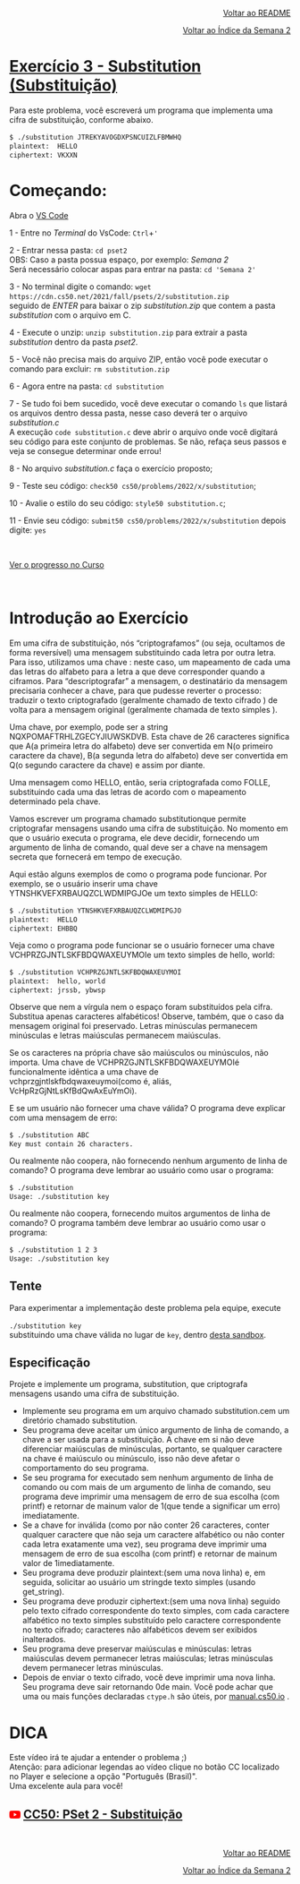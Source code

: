 <p align="right">
   <a href="https://patyfil.github.io/cs50-cc50-harvard/">Voltar ao README</a>
</p>
<p align="right">
   <a href="https://patyfil.github.io/cs50-cc50-harvard/2-Arrays.html">Voltar ao Índice da Semana 2</a>
</p>

# [Exercício 3 - Substitution (Substituição)](https://cs50.harvard.edu/x/2022/psets/2/substitution/)

Para este problema, você escreverá um programa que implementa uma cifra de substituição, conforme abaixo.

```
$ ./substitution JTREKYAVOGDXPSNCUIZLFBMWHQ
plaintext:  HELLO
ciphertext: VKXXN
```

# Começando:

Abra o [VS Code](https://code.cs50.io/)

1 - Entre no *Terminal* do VsCode: `Ctrl`+`'`  

2 - Entrar nessa pasta: `cd pset2`  
OBS: Caso a pasta possua espaço, por exemplo: *Semana 2*  
Será necessário colocar aspas para entrar na pasta: `cd 'Semana 2'` 

3 - No terminal digite o comando: `wget https://cdn.cs50.net/2021/fall/psets/2/substitution.zip`  
seguido de *ENTER* para baixar o zip *substitution.zip* que contem a pasta *substitution* com o arquivo em C.  

4 - Execute o unzip: `unzip substitution.zip` para extrair a pasta *substitution* dentro da pasta *pset2*.  

5 - Você não precisa mais do arquivo ZIP, então você pode executar o comando para excluir: `rm substitution.zip`  

6 - Agora entre na pasta: `cd substitution`  

7 - Se tudo foi bem sucedido, você deve executar o comando `ls` que listará os arquivos dentro dessa pasta, nesse caso deverá ter o arquivo *substitution.c*  
A execução `code substitution.c` deve abrir o arquivo onde você digitará seu código para este conjunto de problemas. Se não, refaça seus passos e veja se consegue determinar onde errou!  

8 - No arquivo *substitution.c* faça o exercício proposto;

9 - Teste seu código: `check50 cs50/problems/2022/x/substitution`;  

10 - Avalie o estilo do seu código: `style50 substitution.c`;  

11 - Envie seu código: `submit50 cs50/problems/2022/x/substitution` depois digite: `yes`  

&nbsp;

[Ver o progresso no Curso](https://cs50.me/cs50x)

&nbsp;

# Introdução ao Exercício  
Em uma cifra de substituição, nós “criptografamos” (ou seja, ocultamos de forma reversível) uma mensagem substituindo cada letra por outra letra. Para isso, utilizamos uma chave : neste caso, um mapeamento de cada uma das letras do alfabeto para a letra a que deve corresponder quando a ciframos. Para “descriptografar” a mensagem, o destinatário da mensagem precisaria conhecer a chave, para que pudesse reverter o processo: traduzir o texto criptografado (geralmente chamado de texto cifrado ) de volta para a mensagem original (geralmente chamada de texto simples ).

Uma chave, por exemplo, pode ser a string NQXPOMAFTRHLZGECYJIUWSKDVB. Esta chave de 26 caracteres significa que A(a primeira letra do alfabeto) deve ser convertida em N(o primeiro caractere da chave), B(a segunda letra do alfabeto) deve ser convertida em Q(o segundo caractere da chave) e assim por diante.

Uma mensagem como HELLO, então, seria criptografada como FOLLE, substituindo cada uma das letras de acordo com o mapeamento determinado pela chave.

Vamos escrever um programa chamado substitutionque permite criptografar mensagens usando uma cifra de substituição. No momento em que o usuário executa o programa, ele deve decidir, fornecendo um argumento de linha de comando, qual deve ser a chave na mensagem secreta que fornecerá em tempo de execução.

Aqui estão alguns exemplos de como o programa pode funcionar. Por exemplo, se o usuário inserir uma chave YTNSHKVEFXRBAUQZCLWDMIPGJOe um texto simples de HELLO:

```
$ ./substitution YTNSHKVEFXRBAUQZCLWDMIPGJO
plaintext:  HELLO
ciphertext: EHBBQ
```

Veja como o programa pode funcionar se o usuário fornecer uma chave VCHPRZGJNTLSKFBDQWAXEUYMOIe um texto simples de hello, world:

```
$ ./substitution VCHPRZGJNTLSKFBDQWAXEUYMOI
plaintext:  hello, world
ciphertext: jrssb, ybwsp
```

Observe que nem a vírgula nem o espaço foram substituídos pela cifra. Substitua apenas caracteres alfabéticos! Observe, também, que o caso da mensagem original foi preservado. Letras minúsculas permanecem minúsculas e letras maiúsculas permanecem maiúsculas.

Se os caracteres na própria chave são maiúsculos ou minúsculos, não importa. Uma chave de VCHPRZGJNTLSKFBDQWAXEUYMOIé funcionalmente idêntica a uma chave de vchprzgjntlskfbdqwaxeuymoi(como é, aliás, VcHpRzGjNtLsKfBdQwAxEuYmOi).

E se um usuário não fornecer uma chave válida? O programa deve explicar com uma mensagem de erro:

```
$ ./substitution ABC
Key must contain 26 characters.
```

Ou realmente não coopera, não fornecendo nenhum argumento de linha de comando? O programa deve lembrar ao usuário como usar o programa:

```
$ ./substitution
Usage: ./substitution key
```

Ou realmente não coopera, fornecendo muitos argumentos de linha de comando? O programa também deve lembrar ao usuário como usar o programa:

```
$ ./substitution 1 2 3
Usage: ./substitution key
```

## Tente
Para experimentar a implementação deste problema pela equipe, execute  

`./substitution key`  
substituindo uma chave válida no lugar de `key`, dentro [desta sandbox](http://bit.ly/30Gnoru).  

## Especificação  

Projete e implemente um programa, substitution, que criptografa mensagens usando uma cifra de substituição.

* Implemente seu programa em um arquivo chamado substitution.cem um diretório chamado substitution.
* Seu programa deve aceitar um único argumento de linha de comando, a chave a ser usada para a substituição. A chave em si não deve diferenciar maiúsculas de minúsculas, portanto, se qualquer caractere na chave é maiúsculo ou minúsculo, isso não deve afetar o comportamento do seu programa.
* Se seu programa for executado sem nenhum argumento de linha de comando ou com mais de um argumento de linha de comando, seu programa deve imprimir uma mensagem de erro de sua escolha (com printf) e retornar de mainum valor de 1(que tende a significar um erro) imediatamente.
* Se a chave for inválida (como por não conter 26 caracteres, conter qualquer caractere que não seja um caractere alfabético ou não conter cada letra exatamente uma vez), seu programa deve imprimir uma mensagem de erro de sua escolha (com printf) e retornar de mainum valor de 1imediatamente.
* Seu programa deve produzir plaintext:(sem uma nova linha) e, em seguida, solicitar ao usuário um stringde texto simples (usando get_string).
* Seu programa deve produzir ciphertext:(sem uma nova linha) seguido pelo texto cifrado correspondente do texto simples, com cada caractere alfabético no texto simples substituído pelo caractere correspondente no texto cifrado; caracteres não alfabéticos devem ser exibidos inalterados.
* Seu programa deve preservar maiúsculas e minúsculas: letras maiúsculas devem permanecer letras maiúsculas; letras minúsculas devem permanecer letras minúsculas.
* Depois de enviar o texto cifrado, você deve imprimir uma nova linha. Seu programa deve sair retornando 0de main.
Você pode achar que uma ou mais funções declaradas `ctype.h` são úteis, por [manual.cs50.io](https://manual.cs50.io/) .


# DICA  

Este vídeo irá te ajudar a entender o problema ;)  
Atenção: para adicionar legendas ao vídeo clique no botão CC localizado no Player e selecione a opção "Português (Brasil)".  
Uma excelente aula para você!  
## <img src="../assets/youtube.svg" width=20 /> [CC50: PSet 2 - Substituição](https://www.youtube.com/watch?v=yOGX9KxvYnA)

&nbsp;

<p align="right">
   <a href="https://patyfil.github.io/cs50-cc50-harvard/">Voltar ao README</a>
</p>
<p align="right">
   <a href="https://patyfil.github.io/cs50-cc50-harvard/2-Arrays.html">Voltar ao Índice da Semana 2</a>
</p>
